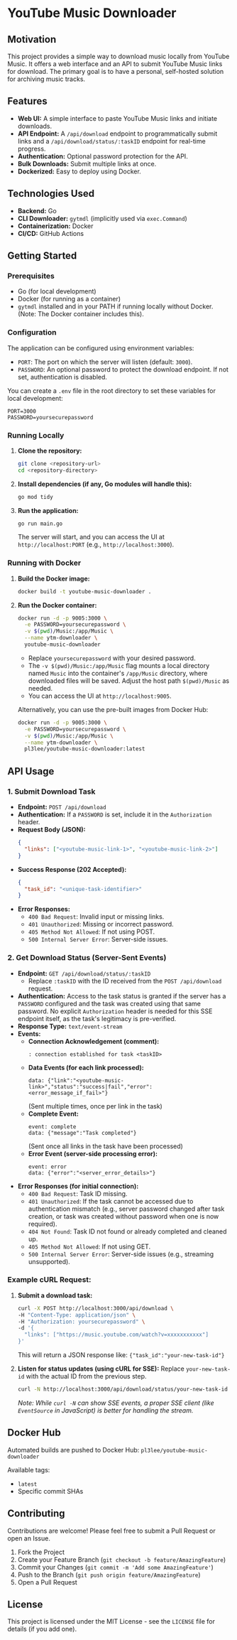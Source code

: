 # YouTube Music Downloader

## Motivation

This project provides a simple way to download music locally from YouTube Music. It offers a web interface and an API to submit YouTube Music links for download. The primary goal is to have a personal, self-hosted solution for archiving music tracks.

## Features

*   **Web UI:** A simple interface to paste YouTube Music links and initiate downloads.
*   **API Endpoint:** A `/api/download` endpoint to programmatically submit links and a `/api/download/status/:taskID` endpoint for real-time progress.
*   **Authentication:** Optional password protection for the API.
*   **Bulk Downloads:** Submit multiple links at once.
*   **Dockerized:** Easy to deploy using Docker.

## Technologies Used

*   **Backend:** Go
*   **CLI Downloader:** `gytmdl` (implicitly used via `exec.Command`)
*   **Containerization:** Docker
*   **CI/CD:** GitHub Actions

## Getting Started

### Prerequisites

*   Go (for local development)
*   Docker (for running as a container)
*   `gytmdl` installed and in your PATH if running locally without Docker. (Note: The Docker container includes this).

### Configuration

The application can be configured using environment variables:

*   `PORT`: The port on which the server will listen (default: `3000`).
*   `PASSWORD`: An optional password to protect the download endpoint. If not set, authentication is disabled.

You can create a `.env` file in the root directory to set these variables for local development:

```env
PORT=3000
PASSWORD=yoursecurepassword
```

### Running Locally

1.  **Clone the repository:**
    ```bash
    git clone <repository-url>
    cd <repository-directory>
    ```
2.  **Install dependencies (if any, Go modules will handle this):**
    ```bash
    go mod tidy
    ```
3.  **Run the application:**
    ```bash
    go run main.go
    ```
    The server will start, and you can access the UI at `http://localhost:PORT` (e.g., `http://localhost:3000`).

### Running with Docker

1.  **Build the Docker image:**
    ```bash
    docker build -t youtube-music-downloader .
    ```
2.  **Run the Docker container:**
    ```bash
    docker run -d -p 9005:3000 \
      -e PASSWORD=yoursecurepassword \
      -v $(pwd)/Music:/app/Music \
      --name ytm-downloader \
      youtube-music-downloader
    ```
    *   Replace `yoursecurepassword` with your desired password.
    *   The `-v $(pwd)/Music:/app/Music` flag mounts a local directory named `Music` into the container's `/app/Music` directory, where downloaded files will be saved. Adjust the host path `$(pwd)/Music` as needed.
    *   You can access the UI at `http://localhost:9005`.

    Alternatively, you can use the pre-built images from Docker Hub:
    ```bash
    docker run -d -p 9005:3000 \
      -e PASSWORD=yoursecurepassword \
      -v $(pwd)/Music:/app/Music \
      --name ytm-downloader \
      pl3lee/youtube-music-downloader:latest
    ```

## API Usage

### 1. Submit Download Task

*   **Endpoint:** `POST /api/download`
*   **Authentication:** If a `PASSWORD` is set, include it in the `Authorization` header.
*   **Request Body (JSON):**
    ```json
    {
      "links": ["<youtube-music-link-1>", "<youtube-music-link-2>"]
    }
    ```
*   **Success Response (202 Accepted):**
    ```json
    {
      "task_id": "<unique-task-identifier>"
    }
    ```
*   **Error Responses:**
    *   `400 Bad Request`: Invalid input or missing links.
    *   `401 Unauthorized`: Missing or incorrect password.
    *   `405 Method Not Allowed`: If not using POST.
    *   `500 Internal Server Error`: Server-side issues.

### 2. Get Download Status (Server-Sent Events)

*   **Endpoint:** `GET /api/download/status/:taskID`
    *   Replace `:taskID` with the ID received from the `POST /api/download` request.
*   **Authentication:** Access to the task status is granted if the server has a `PASSWORD` configured and the task was created using that same password. No explicit `Authorization` header is needed for this SSE endpoint itself, as the task's legitimacy is pre-verified.
*   **Response Type:** `text/event-stream`
*   **Events:**
    *   **Connection Acknowledgement (comment):**
        ```
        : connection established for task <taskID>
        ```
    *   **Data Events (for each link processed):**
        ```
        data: {"link":"<youtube-music-link>","status":"success|fail","error":<error_message_if_fail>"}
        ```
        (Sent multiple times, once per link in the task)
    *   **Complete Event:**
        ```
        event: complete
        data: {"message":"Task completed"}
        ```
        (Sent once all links in the task have been processed)
    *   **Error Event (server-side processing error):**
        ```
        event: error
        data: {"error":"<server_error_details>"}
        ```
*   **Error Responses (for initial connection):**
    *   `400 Bad Request`: Task ID missing.
    *   `401 Unauthorized`: If the task cannot be accessed due to authentication mismatch (e.g., server password changed after task creation, or task was created without password when one is now required).
    *   `404 Not Found`: Task ID not found or already completed and cleaned up.
    *   `405 Method Not Allowed`: If not using GET.
    *   `500 Internal Server Error`: Server-side issues (e.g., streaming unsupported).

### Example cURL Request:

1.  **Submit a download task:**
    ```bash
    curl -X POST http://localhost:3000/api/download \
    -H "Content-Type: application/json" \
    -H "Authorization: yoursecurepassword" \
    -d '{
      "links": ["https://music.youtube.com/watch?v=xxxxxxxxxxx"]
    }'
    ```
    This will return a JSON response like: `{"task_id":"your-new-task-id"}`

2.  **Listen for status updates (using cURL for SSE):**
    Replace `your-new-task-id` with the actual ID from the previous step.
    ```bash
    curl -N http://localhost:3000/api/download/status/your-new-task-id
    ```
    *Note: While `curl -N` can show SSE events, a proper SSE client (like `EventSource` in JavaScript) is better for handling the stream.*

## Docker Hub

Automated builds are pushed to Docker Hub: `pl3lee/youtube-music-downloader`

Available tags:
* `latest`
* Specific commit SHAs

## Contributing

Contributions are welcome! Please feel free to submit a Pull Request or open an Issue.

1.  Fork the Project
2.  Create your Feature Branch (`git checkout -b feature/AmazingFeature`)
3.  Commit your Changes (`git commit -m 'Add some AmazingFeature'`)
4.  Push to the Branch (`git push origin feature/AmazingFeature`)
5.  Open a Pull Request

## License

This project is licensed under the MIT License - see the `LICENSE` file for details (if you add one).
